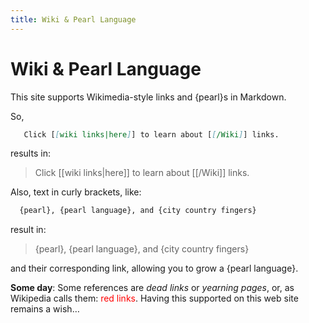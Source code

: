 ```yaml
---
title: Wiki & Pearl Language
---
```

# Wiki & Pearl Language

This site supports Wikimedia-style links and {pearl}s in Markdown.

So,
```md run=false
   Click [[wiki links|here]] to learn about [[/Wiki]] links.
```

results in:

> Click [[wiki links|here]] to learn about [[/Wiki]] links.


Also, text in curly brackets, like:
```md run=false
  {pearl}, {pearl language}, and {city country fingers}
```
result in:
> {pearl}, {pearl language}, and {city country fingers}

and their corresponding link, allowing you to grow a {pearl language}.

**Some day**: Some references are *dead links* or *yearning pages*, or, as Wikipedia calls them: <span style="color:red;">red links</span>. Having this supported on this web site remains a wish…
